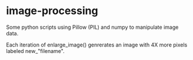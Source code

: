 # image-processing
Some python scripts using Pillow (PIL) and numpy to manipulate image data.

Each iteration of enlarge_image() genrerates an image with 4X more pixels labeled new_"filename".